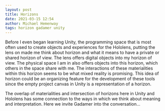 ```yaml
---
layout: post
title: Horizons
date: 2021-03-15 12:54
author: Michael Hemenway
tags: horizon gadamer unity
---
```


Before I even began learning Unity, the programming space that is most often used to create objects and experiences for the Hololens, putting the lens on made me think about horizon and what it means to have a private or shared horizon of view. The lens offers digital objects into my horizon of view. The physical space I am in also offers objects into this horizon, which others in the space share with me. The interactions of these materialities within this horizon seems to be what mixed reality is promising. This idea of horizon could be an organizing feature for the development of these tools since the empty project canvas in Unity is a representation of a horizon.

The overlap of materialities and intersection of horizons here in Unity and Hololens has some connection to the ways in which we think about meaning and interpretation. Here we invite Gadamer into the conversation...
